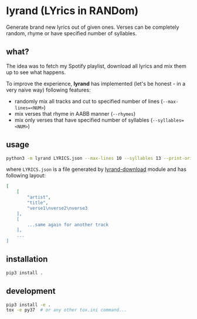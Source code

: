 # lyrand (LYrics in RANDom)

Generate brand new lyrics out of given ones. Verses can be completely random, rhyme or have specified number of syllables.

## what?

The idea was to fetch my Spotify playlist, download all lyrics and mix them up to see what happens.

To improve the experience, **lyrand** has implemented (let's be honest - in a very naive way)
following features:

* randomly mix all tracks and cut to specified number of lines (`--max-lines=<NUM>`)
* mix verses that rhyme in AABB manner (`--rhymes`)
* mix only verses that have specified number of syllables (`--syllables=<NUM>`)

## usage

```bash
python3 -m lyrand LYRICS.json --max-lines 10 --syllables 13 --print-origin
```

where `LYRICS.json` is a file generated by [lyrand-download](https://github.com/radiand/lyrand-downloader) module and has following layout:

```json
[
    [
        "artist",
        "title",
        "verse1\nverse2\nverse3
    ],
    [
        ...same again for another track
    ],
    ...
]
```

## installation

```bash
pip3 install .
```

## development

```bash
pip3 install -e .
tox -e py37  # or any other tox.ini command...
```
